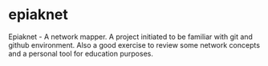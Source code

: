 # epiaknet
Epiaknet - A network mapper. A project initiated to be familiar with git and github environment. Also a good exercise to review some network concepts and a personal tool for education purposes.
